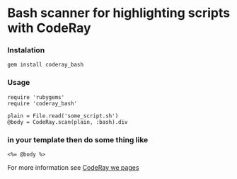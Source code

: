 Bash scanner for highlighting scripts with CodeRay
==================================================

### Instalation

    gem install coderay_bash

### Usage

    require 'rubygems'
    require 'coderay_bash'

    plain = File.read('some_script.sh')
    @body = CodeRay.scan(plain, :bash).div

### in your template then do some thing like

    <%= @body %>

For more information see [CodeRay we pages](http://coderay.rubychan.de/)
